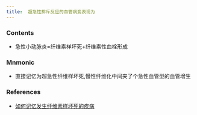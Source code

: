 ```yaml
---
title:  超急性排斥反应的血管病变表现为
--- 
```


### Contents
- 急性小动脉炎=纤维素样坏死+纤维素性血栓形成

### Mnmonic
- 直接记忆为超急性纤维样坏死,慢性纤维化中间夹了个急性血管型的血管增生

### References
- [如何记忆发生纤维素样坏死的疾病](/如何记忆发生纤维素样坏死的疾病)
